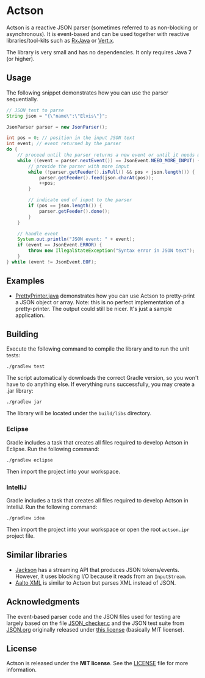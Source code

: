 # Actson

Actson is a reactive JSON parser (sometimes referred to as non-blocking or
asynchronous). It is event-based and can be used together with reactive
libraries/tool-kits such as [RxJava](https://github.com/ReactiveX/RxJava) or
[Vert.x](http://vertx.io).

The library is very small and has no dependencies. It only requires Java 7
(or higher).

## Usage

The following snippet demonstrates how you can use the parser sequentially.

```java
// JSON text to parse
String json = "{\"name\":\"Elvis\"}";

JsonParser parser = new JsonParser();

int pos = 0; // position in the input JSON text
int event; // event returned by the parser
do {
    // proceed until the parser returns a new event or until it needs more input
    while ((event = parser.nextEvent()) == JsonEvent.NEED_MORE_INPUT) {
        // provide the parser with more input
        while (!parser.getFeeder().isFull() && pos < json.length()) {
            parser.getFeeder().feed(json.charAt(pos));
            ++pos;
        }

        // indicate end of input to the parser
        if (pos == json.length()) {
            parser.getFeeder().done();
        }
    }

    // handle event
    System.out.println("JSON event: " + event);
    if (event == JsonEvent.ERROR) {
        throw new IllegalStateException("Syntax error in JSON text");
    }
} while (event != JsonEvent.EOF);
```

## Examples

* [PrettyPrinter.java](src/test/java/de/undercouch/actson/examples/pretty/PrettyPrinter.java)
  demonstrates how you can use Actson to pretty-print a JSON object or array.
  Note: this is no perfect implementation of a pretty-printer. The output could
  still be nicer. It's just a sample application.

## Building

Execute the following command to compile the library and to run the
unit tests:

    ./gradlew test

The script automatically downloads the correct Gradle version, so you
won't have to do anything else. If everything runs successfully, you
may create a .jar library:

    ./gradlew jar

The library will be located under the `build/libs` directory.

### Eclipse

Gradle includes a task that creates all files required to develop
Actson in Eclipse. Run the following command:

    ./gradlew eclipse

Then import the project into your workspace.

### IntelliJ

Gradle includes a task that creates all files required to develop
Actson in IntelliJ. Run the following command:

    ./gradlew idea

Then import the project into your workspace or open the root `actson.ipr`
project file.

## Similar libraries

* [Jackson](https://github.com/FasterXML/jackson) has a streaming API that
  produces JSON tokens/events. However, it uses blocking I/O because it reads
  from an `InputStream`.
* [Aalto XML](https://github.com/FasterXML/aalto-xml) is similar to Actson
  but parses XML instead of JSON.

## Acknowledgments

The event-based parser code and the JSON files used for testing are largely
based on the file [JSON_checker.c](http://www.json.org/JSON_checker/) and
the JSON test suite from [JSON.org](http://www.json.org/) originally released
under [this license](LICENSE_JSON_checker) (basically MIT license).

## License

Actson is released under the **MIT license**. See the
[LICENSE](LICENSE) file for more information.
